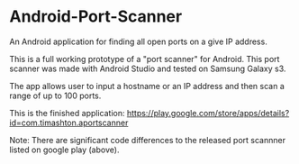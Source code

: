 Android-Port-Scanner
====================

An Android application for finding all open ports on a give IP address.

This is a full working prototype of a "port scanner" for Android. This port scanner was made with Android Studio and tested on Samsung Galaxy s3.

The app allows user to input a hostname or an IP address and then scan a range of up to 100 ports.

This is the finished application: https://play.google.com/store/apps/details?id=com.timashton.aportscanner

Note: There are significant code differences to the released port scannner listed on google play (above).
